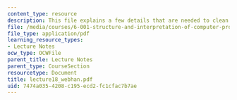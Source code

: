 ```yaml
---
content_type: resource
description: This file explains a few details that are needed to clean up of implementation.
file: /media/courses/6-001-structure-and-interpretation-of-computer-programs-spring-2005/7474a0354208c195ecd2fc1cfac7b7ae_lecture18_webhan.pdf
file_type: application/pdf
learning_resource_types:
- Lecture Notes
ocw_type: OCWFile
parent_title: Lecture Notes
parent_type: CourseSection
resourcetype: Document
title: lecture18_webhan.pdf
uid: 7474a035-4208-c195-ecd2-fc1cfac7b7ae
---
```

